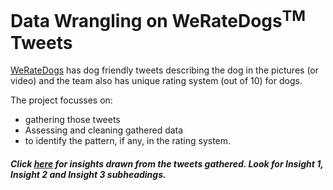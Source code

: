 # Data Wrangling on WeRateDogs<sup>TM</sup> Tweets

[WeRateDogs](https://twitter.com/dog_rates) has dog friendly tweets describing the dog in the pictures (or video) and the team also has unique rating system (out of 10) for dogs. 

The project focusses on:
* gathering those tweets 
* Assessing and cleaning gathered data
* to identify the pattern, if any, in the rating system.

#### *Click [here](https://github.com/PadmarajBhat/Data-Analyst/blob/master/Data%20Wrangling/act_report.pdf) for insights drawn from the tweets gathered. Look for __Insight 1__, __Insight 2__ and __Insight 3__ subheadings.*
